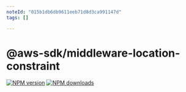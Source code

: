 ```yaml
---
noteId: "015b1db6db9611eeb71d8d3ca991147d"
tags: []

---
```


# @aws-sdk/middleware-location-constraint

[![NPM version](https://img.shields.io/npm/v/@aws-sdk/middleware-location-constraint/latest.svg)](https://www.npmjs.com/package/@aws-sdk/middleware-location-constraint)
[![NPM downloads](https://img.shields.io/npm/dm/@aws-sdk/middleware-location-constraint.svg)](https://www.npmjs.com/package/@aws-sdk/middleware-location-constraint)

